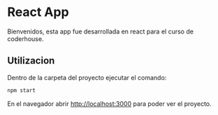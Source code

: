 # React App

Bienvenidos, esta app fue desarrollada en react para el curso de coderhouse.

## Utilizacion

Dentro de la carpeta del proyecto ejecutar el comando:

```bash
npm start
```
En el navegador abrir [http://localhost:3000](http://localhost:3000) para poder ver el proyecto.
